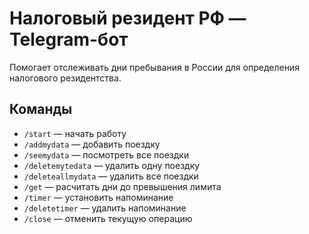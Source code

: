 #  Налоговый резидент РФ — Telegram-бот

Помогает отслеживать дни пребывания в России для определения налогового резидентства.

##  Команды
- `/start` — начать работу
- `/addmydata` — добавить поездку
- `/seemydata` — посмотреть все поездки
- `/deletemytedata` — удалить одну поездку
- `/deleteallmydata` — удалить все поездки
- `/get` — расчитать дни до превышения лимита
- `/timer` — установить напоминание
- `/deletetimer` — удалить напоминание
- `/close` — отменить текущую операцию